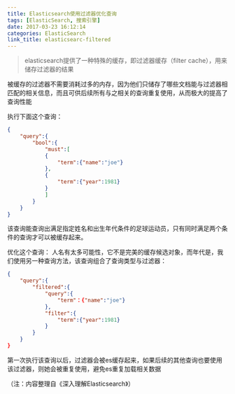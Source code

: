 ```yaml
---
title: Elasticsearch使用过滤器优化查询
tags: [ElasticSearch, 搜索引擎]
date: 2017-03-23 16:12:14
categories: ElasticSearch
link_title: elasticsearc-filtered
---
```

> elasticsearch提供了一种特殊的缓存，即过滤器缓存（filter cache），用来储存过滤器的结果


被缓存的过滤器不需要消耗过多的内存，因为他们只储存了哪些文档能与过滤器相匹配的相关信息，而且可供后续所有与之相关的查询重复使用，从而极大的提高了查询性能

<!-- more -->


执行下面这个查询：
```json
{
    "query":{
        "bool":{
            "must":[
            {
                "term":{"name":"joe"}    
            },
            {
                "term":{"year":1981}
            }
            ]
        }
    }
}
```
该查询能查询出满足指定姓名和出生年代条件的足球运动员，只有同时满足两个条件的查询才可以被缓存起来。

优化这个查询：
人名有太多可能性，它不是完美的缓存候选对象，而年代是，我们使用另一种查询方法，该查询组合了查询类型与过滤器：

```json
{
    "query":{
        "filtered":{
            "query":{
                "term"：{"name":"joe"}
            },
            "filter":{
                "term":{"year":1981}
            }
        }
    }
}
```
第一次执行该查询以后，过滤器会被es缓存起来，如果后续的其他查询也要使用该过滤器，则她会被重复使用，避免es重复加载相关数据

（注：内容整理自《深入理解Elasticsearch》）